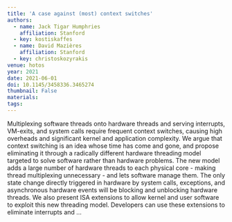```yaml
---
title: 'A case against (most) context switches'
authors:
  - name: Jack Tigar Humphries
    affiliation: Stanford
  - key: kostiskaffes
  - name: David Mazières
    affiliation: Stanford
  - key: christoskozyrakis
venue: hotos
year: 2021
date: 2021-06-01
doi: 10.1145/3458336.3465274
thumbnail: False
materials:
tags:
---
```

Multiplexing software threads onto hardware threads and serving interrupts, VM-exits, and system calls require frequent context switches, causing high overheads and significant kernel and application complexity. We argue that context switching is an idea whose time has come and gone, and propose eliminating it through a radically different hardware threading model targeted to solve software rather than hardware problems. The new model adds a large number of hardware threads to each physical core - making thread multiplexing unnecessary - and lets software manage them. The only state change directly triggered in hardware by system calls, exceptions, and asynchronous hardware events will be blocking and unblocking hardware threads. We also present ISA extensions to allow kernel and user software to exploit this new threading model. Developers can use these extensions to eliminate interrupts and …
